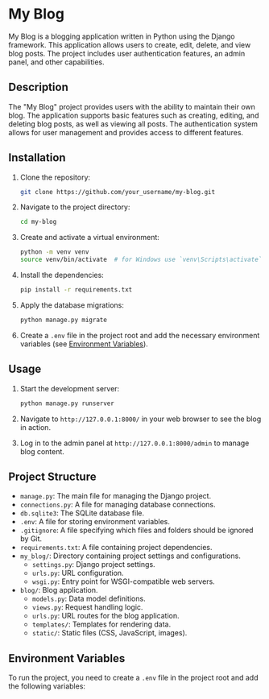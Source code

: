 # My Blog

My Blog is a blogging application written in Python using the Django framework. This application allows users to create, edit, delete, 
and view blog posts. The project includes user authentication features, an admin panel, and other capabilities.



## Description

The "My Blog" project provides users with the ability to maintain their own blog. The application supports basic features such as creating, editing, 
and deleting blog posts, as well as viewing all posts. The authentication system allows for user management and provides access to different features.

## Installation

1. Clone the repository:

    ```sh
    git clone https://github.com/your_username/my-blog.git
    ```

2. Navigate to the project directory:

    ```sh
    cd my-blog
    ```

3. Create and activate a virtual environment:

    ```sh
    python -m venv venv
    source venv/bin/activate  # for Windows use `venv\Scripts\activate`
    ```

4. Install the dependencies:

    ```sh
    pip install -r requirements.txt
    ```

5. Apply the database migrations:

    ```sh
    python manage.py migrate
    ```

6. Create a `.env` file in the project root and add the necessary environment variables (see [Environment Variables](#environment-variables)).

## Usage

1. Start the development server:

    ```sh
    python manage.py runserver
    ```

2. Navigate to `http://127.0.0.1:8000/` in your web browser to see the blog in action.

3. Log in to the admin panel at `http://127.0.0.1:8000/admin` to manage blog content.

## Project Structure

- `manage.py`: The main file for managing the Django project.
- `connections.py`: A file for managing database connections.
- `db.sqlite3`: The SQLite database file.
- `.env`: A file for storing environment variables.
- `.gitignore`: A file specifying which files and folders should be ignored by Git.
- `requirements.txt`: A file containing project dependencies.
- `my_blog/`: Directory containing project settings and configurations.
  - `settings.py`: Django project settings.
  - `urls.py`: URL configuration.
  - `wsgi.py`: Entry point for WSGI-compatible web servers.
- `blog/`: Blog application.
  - `models.py`: Data model definitions.
  - `views.py`: Request handling logic.
  - `urls.py`: URL routes for the blog application.
  - `templates/`: Templates for rendering data.
  - `static/`: Static files (CSS, JavaScript, images).

## Environment Variables

To run the project, you need to create a `.env` file in the project root and add the following variables:
